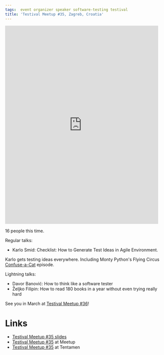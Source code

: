 ```yaml
---
tags:  event organizer speaker software-testing testival
title: 'Testival Meetup #35, Zagreb, Croatia'
---
```

<iframe src="https://www.facebook.com/plugins/post.php?href=https%3A%2F%2Fwww.facebook.com%2Fmedia%2Fset%2F%3Fset%3Da.10156152366197290.1073741935.735252289%26type%3D3&width=500" width="500" height="646" style="border:none;overflow:hidden" scrolling="no" frameborder="0" allowTransparency="true"></iframe>

16 people this time.

Regular talks:

- Karlo Smid: Checklist: How to Generate Test Ideas in Agile Environment.

Karlo gets testing ideas everywhere. Including Monty Python's Flying Circus [Confuse-a-Cat](https://youtu.be/s6ZR3um4q20) episode.

Lightning talks:

- Davor Banović: How to think like a software tester
- Željko Filipin: How to read 180 books in a year without even trying really hard

See you in March at [Testival Meetup #36](https://www.meetup.com/testival/events/247839886/)!

# Links

- [Testival Meetup #35 slides](https://github.com/zeljkofilipin/testival/tree/master/files/35)
- [Testival Meetup #35](https://www.meetup.com/testival/events/246964152/) at Meetup
- [Testival Meetup #35](https://blog.tentamen.eu/what-i-learned-on-testival-35-meetup/) at Tentamen
